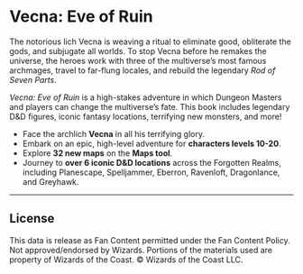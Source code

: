 # Vecna: Eve of Ruin

The notorious lich Vecna is weaving a ritual to eliminate good, obliterate the gods, and subjugate all worlds. To stop Vecna before he remakes the universe, the heroes work with three of the multiverse’s most famous archmages, travel to far-flung locales, and rebuild the legendary *Rod of Seven Parts*.

*Vecna: Eve of Ruin* is a high-stakes adventure in which Dungeon Masters and players can change the multiverse’s fate. This book includes legendary D&D figures, iconic fantasy locations, terrifying new monsters, and more!

- Face the archlich **Vecna** in all his terrifying glory.
- Embark on an epic, high-level adventure for **characters levels 10-20**.
- Explore **32 new maps** on the **Maps tool**.
- Journey to **over 6 iconic D&D locations** across the Forgotten Realms, including Planescape, Spelljammer, Eberron, Ravenloft, Dragonlance, and Greyhawk.

---

## License

This data is release as Fan Content permitted under the Fan Content Policy. Not approved/endorsed by Wizards. Portions of the materials used are property of Wizards of the Coast. © Wizards of the Coast LLC.

